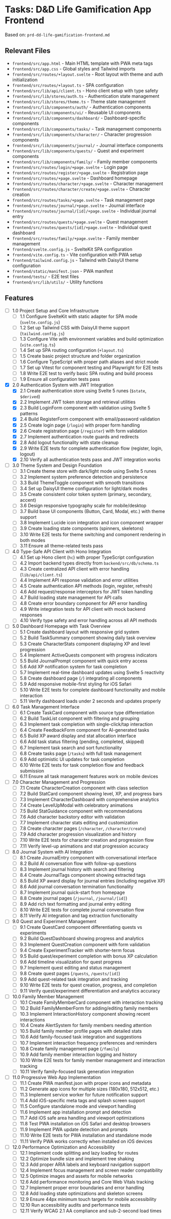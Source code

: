 # Tasks: D&D Life Gamification App Frontend

Based on: `prd-dd-life-gamification-frontend.md`

## Relevant Files

- `frontend/src/app.html` - Main HTML template with PWA meta tags
- `frontend/src/app.css` - Global styles and Tailwind imports
- `frontend/src/routes/+layout.svelte` - Root layout with theme and auth initialization
- `frontend/src/routes/+layout.ts` - SPA configuration
- `frontend/src/lib/api/client.ts` - Hono client setup with type safety
- `frontend/src/lib/stores/auth.ts` - Authentication state management
- `frontend/src/lib/stores/theme.ts` - Theme state management
- `frontend/src/lib/components/auth/` - Authentication components
- `frontend/src/lib/components/ui/` - Reusable UI components
- `frontend/src/lib/components/dashboard/` - Dashboard-specific components
- `frontend/src/lib/components/tasks/` - Task management components
- `frontend/src/lib/components/character/` - Character progression components
- `frontend/src/lib/components/journal/` - Journal interface components
- `frontend/src/lib/components/quests/` - Quest and experiment components
- `frontend/src/lib/components/family/` - Family member components
- `frontend/src/routes/login/+page.svelte` - Login page
- `frontend/src/routes/register/+page.svelte` - Registration page
- `frontend/src/routes/+page.svelte` - Dashboard homepage
- `frontend/src/routes/character/+page.svelte` - Character management
- `frontend/src/routes/character/create/+page.svelte` - Character creation
- `frontend/src/routes/tasks/+page.svelte` - Task management page
- `frontend/src/routes/journal/+page.svelte` - Journal interface
- `frontend/src/routes/journal/[id]/+page.svelte` - Individual journal entry
- `frontend/src/routes/quests/+page.svelte` - Quest management
- `frontend/src/routes/quests/[id]/+page.svelte` - Individual quest dashboard
- `frontend/src/routes/family/+page.svelte` - Family member management
- `frontend/svelte.config.js` - SvelteKit SPA configuration
- `frontend/vite.config.ts` - Vite configuration with PWA setup
- `frontend/tailwind.config.js` - Tailwind with DaisyUI theme configuration
- `frontend/static/manifest.json` - PWA manifest
- `frontend/tests/` - E2E test files
- `frontend/src/lib/utils/` - Utility functions

## Features

- [ ] 1.0 Project Setup and Core Infrastructure
  - [ ] 1.1 Configure SvelteKit with static adapter for SPA mode (`svelte.config.js`)
  - [ ] 1.2 Set up Tailwind CSS with DaisyUI theme support (`tailwind.config.js`)
  - [ ] 1.3 Configure Vite with environment variables and build optimization (`vite.config.ts`)
  - [ ] 1.4 Set up SPA routing configuration (`+layout.ts`)
  - [ ] 1.5 Create basic project structure and folder organization
  - [ ] 1.6 Configure TypeScript with proper path aliases and strict mode
  - [ ] 1.7 Set up Vitest for component testing and Playwright for E2E tests
  - [ ] 1.8 Write E2E test to verify basic SPA routing and build process
  - [ ] 1.9 Ensure all configuration tests pass

- [x] 2.0 Authentication System with JWT Integration
  - [x] 2.1 Create authentication store using Svelte 5 runes (`$state`, `$derived`)
  - [x] 2.2 Implement JWT token storage and retrieval utilities
  - [x] 2.3 Build LoginForm component with validation using Svelte 5 patterns
  - [x] 2.4 Build RegisterForm component with email/password validation
  - [x] 2.5 Create login page (`/login`) with proper form handling
  - [x] 2.6 Create registration page (`/register`) with form validation
  - [x] 2.7 Implement authentication route guards and redirects
  - [x] 2.8 Add logout functionality with state cleanup
  - [x] 2.9 Write E2E tests for complete authentication flow (register, login, logout)
  - [x] 2.10 Verify all authentication tests pass and JWT integration works

- [ ] 3.0 Theme System and Design Foundation
  - [ ] 3.1 Create theme store with dark/light mode using Svelte 5 runes
  - [ ] 3.2 Implement system preference detection and persistence
  - [ ] 3.3 Build ThemeToggle component with smooth transitions
  - [ ] 3.4 Set up DaisyUI theme configuration for light/dark modes
  - [ ] 3.5 Create consistent color token system (primary, secondary, accent)
  - [ ] 3.6 Design responsive typography scale for mobile/desktop
  - [ ] 3.7 Build base UI components (Button, Card, Modal, etc.) with theme support
  - [ ] 3.8 Implement Lucide icon integration and icon component wrapper
  - [ ] 3.9 Create loading state components (spinners, skeletons)
  - [ ] 3.10 Write E2E tests for theme switching and component rendering in both modes
  - [ ] 3.11 Ensure all theme-related tests pass

- [ ] 4.0 Type-Safe API Client with Hono Integration
  - [ ] 4.1 Set up Hono client (`hc`) with proper TypeScript configuration
  - [ ] 4.2 Import backend types directly from `backend/src/db/schema.ts`
  - [ ] 4.3 Create centralized API client with error handling (`lib/api/client.ts`)
  - [ ] 4.4 Implement API response validation and error utilities
  - [ ] 4.5 Create authentication API methods (login, register, refresh)
  - [ ] 4.6 Add request/response interceptors for JWT token handling
  - [ ] 4.7 Build loading state management for API calls
  - [ ] 4.8 Create error boundary component for API error handling
  - [ ] 4.9 Write integration tests for API client with mock backend responses
  - [ ] 4.10 Verify type safety and error handling across all API methods

- [ ] 5.0 Dashboard Homepage with Task Overview
  - [ ] 5.1 Create dashboard layout with responsive grid system
  - [ ] 5.2 Build TaskSummary component showing daily task overview
  - [ ] 5.3 Create CharacterStats component displaying XP and level progression
  - [ ] 5.4 Implement ActiveQuests component with progress indicators
  - [ ] 5.5 Build JournalPrompt component with quick entry access
  - [ ] 5.6 Add XP notification system for task completion
  - [ ] 5.7 Implement real-time dashboard updates using Svelte 5 reactivity
  - [ ] 5.8 Create dashboard page (`/`) integrating all components
  - [ ] 5.9 Add responsive mobile-first styling for iOS Safari
  - [ ] 5.10 Write E2E tests for complete dashboard functionality and mobile interaction
  - [ ] 5.11 Verify dashboard loads under 2 seconds and updates properly

- [ ] 6.0 Task Management Interface
  - [ ] 6.1 Create TaskCard component with source type differentiation
  - [ ] 6.2 Build TaskList component with filtering and grouping
  - [ ] 6.3 Implement task completion with single-click/tap interaction
  - [ ] 6.4 Create FeedbackForm component for AI-generated tasks
  - [ ] 6.5 Build XP award display and stat allocation interface
  - [ ] 6.6 Add task status filtering (pending, completed, skipped)
  - [ ] 6.7 Implement task search and sort functionality
  - [ ] 6.8 Create tasks page (`/tasks`) with full task management
  - [ ] 6.9 Add optimistic UI updates for task completion
  - [ ] 6.10 Write E2E tests for task completion flow and feedback submission
  - [ ] 6.11 Ensure all task management features work on mobile devices

- [ ] 7.0 Character Management and Progression
  - [ ] 7.1 Create CharacterCreation component with class selection
  - [ ] 7.2 Build StatCard component showing level, XP, and progress bars
  - [ ] 7.3 Implement CharacterDashboard with comprehensive analytics
  - [ ] 7.4 Create LevelUpModal with celebratory animations
  - [ ] 7.5 Build StatGuidance component with recommendations
  - [ ] 7.6 Add character backstory editor with validation
  - [ ] 7.7 Implement character stats editing and customization
  - [ ] 7.8 Create character pages (`/character`, `/character/create`)
  - [ ] 7.9 Add character progression visualization and history
  - [ ] 7.10 Write E2E tests for character creation and progression flow
  - [ ] 7.11 Verify level-up animations and stat progression accuracy

- [ ] 8.0 Journal System with AI Integration
  - [ ] 8.1 Create JournalEntry component with conversational interface
  - [ ] 8.2 Build AI conversation flow with follow-up questions
  - [ ] 8.3 Implement journal history with search and filtering
  - [ ] 8.4 Create JournalTags component showing extracted tags
  - [ ] 8.5 Build XP award display for journal entries (including negative XP)
  - [ ] 8.6 Add journal conversation termination functionality
  - [ ] 8.7 Implement journal quick-start from homepage
  - [ ] 8.8 Create journal pages (`/journal`, `/journal/[id]`)
  - [ ] 8.9 Add rich text formatting and journal entry editing
  - [ ] 8.10 Write E2E tests for complete journal conversation flow
  - [ ] 8.11 Verify AI integration and tag extraction functionality

- [ ] 9.0 Quest and Experiment Management
  - [ ] 9.1 Create QuestCard component differentiating quests vs experiments
  - [ ] 9.2 Build QuestDashboard showing progress and analytics
  - [ ] 9.3 Implement QuestCreation component with form validation
  - [ ] 9.4 Create ExperimentTracker with shorter-term focus
  - [ ] 9.5 Build quest/experiment completion with bonus XP calculation
  - [ ] 9.6 Add timeline visualization for quest progress
  - [ ] 9.7 Implement quest editing and status management
  - [ ] 9.8 Create quest pages (`/quests`, `/quests/[id]`)
  - [ ] 9.9 Add quest-related task integration and tracking
  - [ ] 9.10 Write E2E tests for quest creation, progress, and completion
  - [ ] 9.11 Verify quest/experiment differentiation and analytics accuracy

- [ ] 10.0 Family Member Management
  - [ ] 10.1 Create FamilyMemberCard component with interaction tracking
  - [ ] 10.2 Build FamilyMemberForm for adding/editing family members
  - [ ] 10.3 Implement InteractionHistory component showing recent interactions
  - [ ] 10.4 Create AlertSystem for family members needing attention
  - [ ] 10.5 Build family member profile pages with detailed stats
  - [ ] 10.6 Add family-focused task integration and suggestions
  - [ ] 10.7 Implement interaction frequency preferences and reminders
  - [ ] 10.8 Create family management page (`/family`)
  - [ ] 10.9 Add family member interaction logging and history
  - [ ] 10.10 Write E2E tests for family member management and interaction tracking
  - [ ] 10.11 Verify family-focused task generation integration

- [ ] 11.0 Progressive Web App Implementation
  - [ ] 11.1 Create PWA manifest.json with proper icons and metadata
  - [ ] 11.2 Generate app icons for multiple sizes (180x180, 512x512, etc.)
  - [ ] 11.3 Implement service worker for future notification support
  - [ ] 11.4 Add iOS-specific meta tags and splash screen support
  - [ ] 11.5 Configure standalone mode and viewport handling
  - [ ] 11.6 Implement app installation prompt and detection
  - [ ] 11.7 Add iOS safe area handling and viewport optimizations
  - [ ] 11.8 Test PWA installation on iOS Safari and desktop browsers
  - [ ] 11.9 Implement PWA update detection and prompts
  - [ ] 11.10 Write E2E tests for PWA installation and standalone mode
  - [ ] 11.11 Verify PWA works correctly when installed on iOS devices

- [ ] 12.0 Performance Optimization and Accessibility
  - [ ] 12.1 Implement code splitting and lazy loading for routes
  - [ ] 12.2 Optimize bundle size and implement tree shaking
  - [ ] 12.3 Add proper ARIA labels and keyboard navigation support
  - [ ] 12.4 Implement focus management and screen reader compatibility
  - [ ] 12.5 Optimize images and assets for mobile networks
  - [ ] 12.6 Add performance monitoring and Core Web Vitals tracking
  - [ ] 12.7 Implement proper error boundaries and error handling
  - [ ] 12.8 Add loading state optimizations and skeleton screens
  - [ ] 12.9 Ensure 44px minimum touch targets for mobile accessibility
  - [ ] 12.10 Run accessibility audits and performance tests
  - [ ] 12.11 Verify WCAG 2.1 AA compliance and sub-2-second load times
